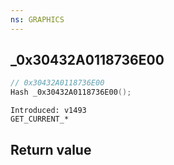```yaml
---
ns: GRAPHICS
---
```

## _0x30432A0118736E00

```c
// 0x30432A0118736E00
Hash _0x30432A0118736E00();
```

```
Introduced: v1493
GET_CURRENT_*
```


## Return value
